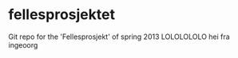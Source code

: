 fellesprosjektet
================

Git repo for the 'Fellesprosjekt' of spring 2013
LOLOLOLOLO hei fra ingeoorg
